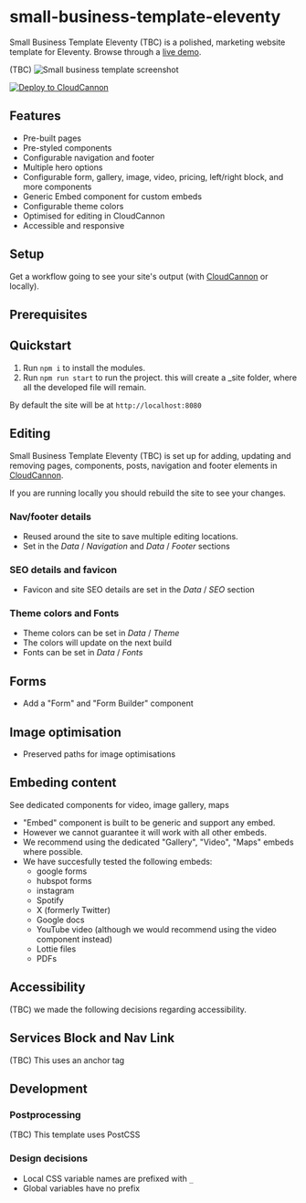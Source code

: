 # small-business-template-eleventy

Small Business Template Eleventy (TBC) is a polished, marketing website template for Eleventy. Browse through a [live demo]( https://plucky-lapwing.cloudvent.net).


(TBC) ![Small business template screenshot](/site/images/_screenshot.png)

[![Deploy to CloudCannon](https://buttons.cloudcannon.com/deploy.svg)](https://app.cloudcannon.com/register#sites/connect/github/CloudCannon/small-business-template-eleventy)

## Features

- Pre-built pages
- Pre-styled components
- Configurable navigation and footer
- Multiple hero options
- Configurable form, gallery, image, video, pricing, left/right block, and more components
- Generic Embed component for custom embeds
- Configurable theme colors
- Optimised for editing in CloudCannon
- Accessible and responsive

## Setup

Get a workflow going to see your site's output (with [CloudCannon](https://app.cloudcannon.com/) or locally).

## Prerequisites

## Quickstart

1. Run `npm i` to install the modules.
2. Run `npm run start` to run the project. this will create a \_site folder, where all the developed file will remain.

By default the site will be at `http://localhost:8080`

## Editing

Small Business Template Eleventy (TBC) is set up for adding, updating and removing pages, components, posts, navigation and footer elements in [CloudCannon](https://app.cloudcannon.com/).

If you are running locally you should rebuild the site to see your changes.

### Nav/footer details

- Reused around the site to save multiple editing locations.
- Set in the *Data* / *Navigation* and *Data* / *Footer* sections

### SEO details and favicon

- Favicon and site SEO details are set in the *Data* / *SEO* section

### Theme colors and Fonts

- Theme colors can be set in *Data* / *Theme*
- The colors will update on the next build
- Fonts can be set in *Data* / *Fonts*

## Forms

- Add a "Form" and "Form Builder" component

## Image optimisation
- Preserved paths for image optimisations

## Embeding content

See dedicated components for video, image gallery, maps

- "Embed" component is built to be generic and support any embed.
- However we cannot guarantee it will work with all other embeds.
- We recommend using the dedicated "Gallery", "Video", "Maps" embeds where possible.
- We have succesfully tested the following embeds:
    - google forms
    - hubspot forms
    - instagram
    - Spotify
    - X (formerly Twitter)
    - Google docs
    - YouTube video (although we would recommend using the video component instead)
    - Lottie files
    - PDFs

## Accessibility

(TBC) we made the following decisions regarding accessibility.

## Services Block and Nav Link

(TBC) This uses an anchor tag

## Development

### Postprocessing

(TBC) This template uses PostCSS

### Design decisions

- Local CSS variable names are prefixed with `_`
- Global variables have no prefix